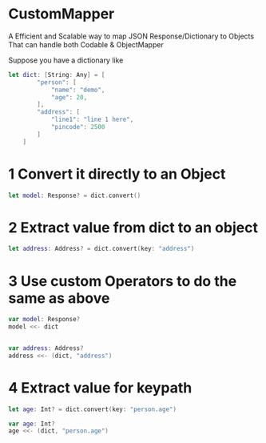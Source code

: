 # CustomMapper
A Efficient and Scalable way to map JSON Response/Dictionary to Objects
That can handle both Codable & ObjectMapper

Suppose you have a dictionary like
```swift
let dict: [String: Any] = [
        "person": [
            "name": "demo",
            "age": 20,
        ],
        "address": [
            "line1": "line 1 here",
            "pincode": 2500
        ]
    ]
```

# 1 Convert it directly to an Object
```swift
let model: Response? = dict.convert()
```

# 2 Extract value from dict to an object
```swift
let address: Address? = dict.convert(key: "address")
```

# 3 Use custom Operators to do the same as above
```swift
var model: Response?
model <<- dict


var address: Address?
address <<- (dict, "address")
```

# 4 Extract value for keypath
```swift
let age: Int? = dict.convert(key: "person.age")

var age: Int?
age <<- (dict, "person.age")
```




